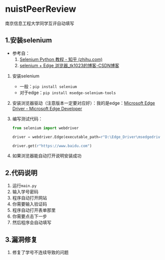 # nuistPeerReview
南京信息工程大学同学互评自动填写

## 1.安装selenium

- 参考自：
  1. [Selenium Python 教程 - 知乎 (zhihu.com)](https://zhuanlan.zhihu.com/p/111859925)
  2. [ selenium + Edge 浏览器_tk1023的博客-CSDN博客](https://blog.csdn.net/tk1023/article/details/109078613)

1. 安装selenium

   - 一般：`pip install selenium`
   - 对于edge：`pip install msedge-selenium-tools`

2. 安装浏览器驱动（注意版本一定要对应好）：我的是edge：[Microsoft Edge Driver - Microsoft Edge Developer](https://developer.microsoft.com/en-us/microsoft-edge/tools/webdriver/)

3. 编写测试代码：

   ```python
   from selenium import webdriver
   
   driver = webdriver.Edge(executable_path=r"D:\Edge_Driver\msedgedriver.exe") # 相应的浏览器的驱动位置
   
   driver.get(r"https://www.baidu.com")
   ```

4. 如果浏览器能自动打开说明安装成功

## 2.代码说明

1. 运行`main.py`
2. 输入学号密码
3. 程序自动打开网站
4. 你需要输入验证码
5. 程序自动打开表单那里
6. 你需要点击下一步
7. 然后程序会自动填写

## 3.漏洞修复

1. 修复了学号不连续导致的问题
